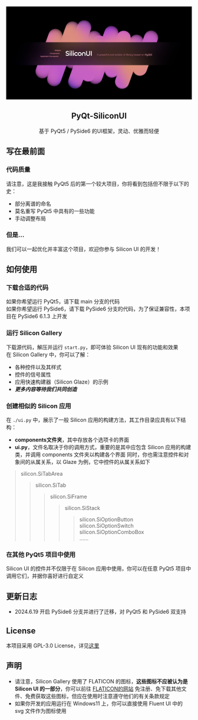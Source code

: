 
<p align="center">  
  
  <a href="#">
    <img src="https://github.com/ChinaIceF/PyQt-SiliconUI/blob/main/assets/readme/silicon_main.png?raw=true" alt="Logo"  >
  </a>
  
  <h2 align="center">PyQt-SiliconUI</h2>
  <p align="center">基于 PyQt5 / PySide6 的UI框架，灵动、优雅而轻便</p>
  
</p>   

## 写在最前面
### 代码质量
请注意，这是我接触 PyQt5 后的第一个较大项目，你将看到包括但不限于以下的史：  
* 部分离谱的命名
* 莫名重写 PyQt5 中具有的一些功能
* 手动调整布局

### 但是...
我们可以一起优化并丰富这个项目，欢迎你参与 Silicon UI 的开发！  

## 如何使用
### 下载合适的代码
如果你希望运行 PyQt5，请下载 main 分支的代码  
如果你希望运行 PySide6，请下载 PySide6 分支的代码，为了保证兼容性，本项目在 PySide6 6.1.3 上开发

### 运行 Silicon Gallery
下载源代码，解压并运行 ``start.py``，即可体验 Silicon UI 现有的功能和效果  
在 Silicon Gallery 中，你可以了解：
* 各种控件以及其样式
* 控件的信号属性
* 应用快速构建器（Silicon Glaze）的示例
* ***更多内容等待我们共同创造***

### 创建相似的 Silicon 应用
在 ``./ui.py`` 中，展示了一般 Silicon 应用的构建方法，其工作目录应具有以下结构：  
* **components文件夹**，其中存放各个选项卡的界面
* **ui.py**，文件名取决于你的调用方式，重要的是其中应包含 Silicon 应用的构建类，并调用 components 文件夹以构建各个界面
同时，你也需注意控件和对象间的从属关系，以 Glaze 为例，它中控件的从属关系如下

> silicon.SiTabArea  
>> silicon.SiTab
>>> silicon.SiFrame   
>>>> silicon.SiStack  
>>>>> silicon.SiOptionButton  
>>>>> silicon.SiOptionSwitch  
>>>>> silicon.SiOptionComboBox  
>>>>> ......  

### 在其他 PyQt5 项目中使用
Silicon UI 的控件并不仅限于在 Silicon 应用中使用，你可以在任意 PyQt5 项目中调用它们，并据你喜好进行自定义

## 更新日志
* 2024.6.19 开启 PySide6 分支并进行了迁移，对 PyQt5 和 PySide6 双支持

## License
本项目采用 GPL-3.0 License，详见[这里](LICENSE)

## 声明
* 请注意，Silicon Gallery 使用了 FLATICON 的图标，**这些图标不应被认为是 Silicon UI 的一部分**，你可以前往 [FLATICON的网站](https://flaticon.com) 免注册、免下载其他文件、免费获取这些图标，但应在使用时注意遵守他们的有关条款规定  
* 如果你开发的应用运行在 Windows11 上，你可以直接使用 Fluent UI 中的 svg 文件作为图标使用  

